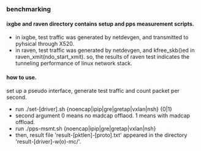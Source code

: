 ### benchmarking

#### ixgbe and raven directory contains setup and pps measurement scripts.

- in ixgbe, test traffic was generated by netdevgen, and transmitted to
  pyhsical through X520.
- in raven, test traffic was generated by netdevgen, and kfree_skb()ed in
  raven_xmit(ndo_start_xmit). so, the results of raven test indicates
  the tunneling performance of linux network stack.


#### how to use.

set up a pseudo interface, generate test traffic and count packet per second.

- run ./set-[driver].sh {noencap|ipip|gre|gretap|vxlan|nsh} {0|1}
 - second argument 0 means no madcap offlaod. 1 means with madcap offload.
- run ./pps-msmt.sh {noencap|ipip|gre|gretap|vxlan|nsh}
 - then, result file 'result-[pktlen]-[proto].txt' appeared in the directory 
   'result-[driver]-w(o)-mc/'.
